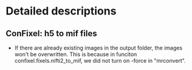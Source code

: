 # Detailed descriptions
## ConFixel: h5 to mif files
* If there are already existing images in the output folder, the images won't be overwritten. This is because in funciton confixel.fixels.nifti2_to_mif, we did not turn on -force in "mrconvert".